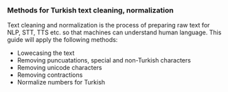 ### Methods for Turkish text cleaning, normalization

Text cleaning and normalization is the process of preparing raw text for NLP, STT, TTS etc. so that machines can understand human language. 
This guide will apply the following methods: 

- Lowecasing the text
- Removing puncuatations, special and non-Turkish characters
- Removing unicode characters
- Removing contractions
- Normalize numbers for Turkish 



